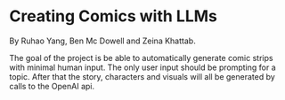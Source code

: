 # Creating Comics with LLMs
   By Ruhao Yang, Ben Mc Dowell and Zeina Khattab. 
   
The goal of the project is be able to automatically generate comic strips with minimal human input. The only user input should be prompting for a topic. After that the story, characters and visuals will all be generated by calls to the OpenAI api. 

